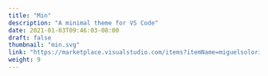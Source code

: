 ```yaml
---
title: "Min"
description: "A minimal theme for VS Code"
date: 2021-01-03T09:46:03-08:00
draft: false
thumbnail: "min.svg"
link: "https://marketplace.visualstudio.com/items?itemName=miguelsolorio.min-theme"
weight: 9
---
```


